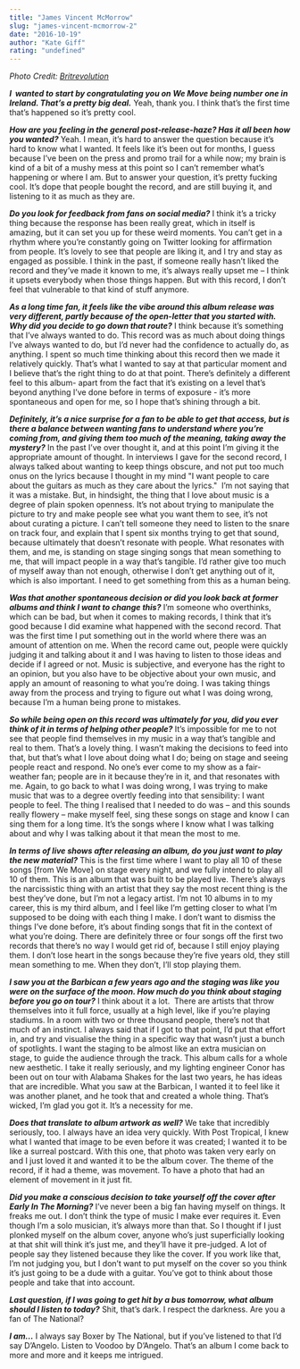 ```yaml
---
title: "James Vincent McMorrow"
slug: "james-vincent-mcmorrow-2"
date: "2016-10-19"
author: "Kate Giff"
rating: "undefined"
---
```


_Photo Credit: [Britrevolution](http://www.briterevolution.com/artists/james-vincent-mcmorrow/)_

_**I  wanted to start by congratulating you on We Move being number one in Ireland. That’s a pretty big deal.**_ Yeah, thank you. I think that’s the first time that’s happened so it’s pretty cool.

_**How are you feeling in the general post-release-haze? Has it all been how you wanted?**_ Yeah. I mean, it’s hard to answer the question because it’s hard to know what I wanted. It feels like it’s been out for months, I guess because I’ve been on the press and promo trail for a while now; my brain is kind of a bit of a mushy mess at this point so I can’t remember what’s happening or where I am. But to answer your question, it’s pretty fucking cool. It’s dope that people bought the record, and are still buying it, and listening to it as much as they are.

_**Do you look for feedback from fans on social media?**_ I think it’s a tricky thing because the response has been really great, which in itself is amazing, but it can set you up for these weird moments. You can’t get in a rhythm where you’re constantly going on Twitter looking for affirmation from people. It’s lovely to see that people are liking it, and I try and stay as engaged as possible. I think in the past, if someone really hasn’t liked the record and they’ve made it known to me, it’s always really upset me – I think it upsets everybody when those things happen. But with this record, I don’t feel that vulnerable to that kind of stuff anymore.

_**As a long time fan, it feels like the vibe around this album release was very different, partly because of the open-letter that you started with. Why did you decide to go down that route?**_ I think because it’s something that I’ve always wanted to do. This record was as much about doing things I’ve always wanted to do, but I’d never had the confidence to actually do, as anything. I spent so much time thinking about this record then we made it relatively quickly. That’s what I wanted to say at that particular moment and I believe that’s the right thing to do at that point. There’s definitely a different feel to this album- apart from the fact that it’s existing on a level that’s beyond anything I’ve done before in terms of exposure - it’s more spontaneous and open for me, so I hope that’s shining through a bit.

_**Definitely, it’s a nice surprise for a fan to be able to get that access, but is there a balance between wanting fans to understand where you’re coming from, and giving them too much of the meaning, taking away the mystery?**_ In the past I’ve over thought it, and at this point I’m giving it the appropriate amount of thought. In interviews I gave for the second record, I always talked about wanting to keep things obscure, and not put too much onus on the lyrics because I thought in my mind "I want people to care about the guitars as much as they care about the lyrics."  I’m not saying that it was a mistake. But, in hindsight, the thing that I love about music is a degree of plain spoken openness. It’s not about trying to manipulate the picture to try and make people see what you want them to see, it’s not about curating a picture. I can’t tell someone they need to listen to the snare on track four, and explain that I spent six months trying to get that sound, because ultimately that doesn’t resonate with people. What resonates with them, and me, is standing on stage singing songs that mean something to me, that will impact people in a way that’s tangible. I’d rather give too much of myself away than not enough, otherwise I don’t get anything out of it, which is also important. I need to get something from this as a human being.

_**Was that another spontaneous decision or did you look back at former albums and think I want to change this?**_ I’m someone who overthinks, which can be bad, but when it comes to making records, I think that it’s good because I did examine what happened with the second record. That was the first time I put something out in the world where there was an amount of attention on me. When the record came out, people were quickly judging it and talking about it and I was having to listen to those ideas and decide if I agreed or not. Music is subjective, and everyone has the right to an opinion, but you also have to be objective about your own music, and apply an amount of reasoning to what you’re doing. I was taking things away from the process and trying to figure out what I was doing wrong, because I’m a human being prone to mistakes.

_**So while being open on this record was ultimately for you, did you ever think of it in terms of helping other people?**_ It’s impossible for me to not see that people find themselves in my music in a way that’s tangible and real to them. That’s a lovely thing. I wasn’t making the decisions to feed into that, but that’s what I love about doing what I do; being on stage and seeing people react and respond. No one’s ever come to my show as a fair-weather fan; people are in it because they’re in it, and that resonates with me. Again, to go back to what I was doing wrong, I was trying to make music that was to a degree overtly feeding into that sensibility: I want people to feel. The thing I realised that I needed to do was – and this sounds really flowery – make myself feel, sing these songs on stage and know I can sing them for a long time. It’s the songs where I know what I was talking about and why I was talking about it that mean the most to me.

_**In terms of live shows after releasing an album, do you just want to play the new material?**_ This is the first time where I want to play all 10 of these songs \[from We Move\] on stage every night, and we fully intend to play all 10 of them. This is an album that was built to be played live. There’s always the narcissistic thing with an artist that they say the most recent thing is the best they’ve done, but I’m not a legacy artist. I’m not 10 albums in to my career, this is my third album, and I feel like I’m getting closer to what I’m supposed to be doing with each thing I make. I don’t want to dismiss the things I’ve done before, it’s about finding songs that fit in the context of what you’re doing. There are definitely three or four songs off the first two records that there’s no way I would get rid of, because I still enjoy playing them. I don’t lose heart in the songs because they’re five years old, they still mean something to me. When they don’t, I’ll stop playing them.

_**I saw you at the Barbican a few years ago and the staging was like you were on the surface of the moon. How much do you think about staging before you go on tour?**_ I think about it a lot.  There are artists that throw themselves into it full force, usually at a high level, like if you’re playing stadiums. In a room with two or three thousand people, there’s not that much of an instinct. I always said that if I got to that point, I’d put that effort in, and try and visualise the thing in a specific way that wasn’t just a bunch of spotlights. I want the staging to be almost like an extra musician on stage, to guide the audience through the track. This album calls for a whole new aesthetic. I take it really seriously, and my lighting engineer Conor has been out on tour with Alabama Shakes for the last two years, he has ideas that are incredible. What you saw at the Barbican, I wanted it to feel like it was another planet, and he took that and created a whole thing. That’s wicked, I’m glad you got it. It’s a necessity for me.

_**Does that translate to album artwork as well?**_ We take that incredibly seriously, too. I always have an idea very quickly. With Post Tropical, I knew what I wanted that image to be even before it was created; I wanted it to be like a surreal postcard. With this one, that photo was taken very early on and I just loved it and wanted it to be the album cover. The theme of the record, if it had a theme, was movement. To have a photo that had an element of movement in it just fit.

_**Did you make a conscious decision to take yourself off the cover after Early In The Morning?**_ I’ve never been a big fan having myself on things. It freaks me out. I don’t think the type of music I make ever requires it. Even though I’m a solo musician, it’s always more than that. So I thought if I just plonked myself on the album cover, anyone who’s just superficially looking at that shit will think it’s just me, and they’ll have it pre-judged. A lot of people say they listened because they like the cover. If you work like that, I’m not judging you, but I don’t want to put myself on the cover so you think it’s just going to be a dude with a guitar. You’ve got to think about those people and take that into account.

_**Last question, if I was going to get hit by a bus tomorrow, what album should I listen to today?**_ Shit, that’s dark. I respect the darkness. Are you a fan of The National?

_**I am...**_ I always say Boxer by The National, but if you’ve listened to that I’d say D’Angelo. Listen to Voodoo by D’Angelo. That’s an album I come back to more and more and it keeps me intrigued.
